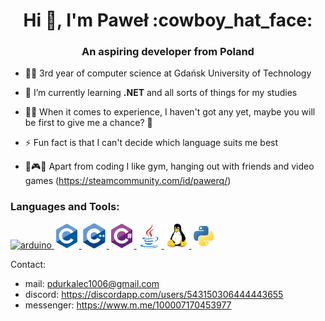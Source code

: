 <h1 align="center">Hi 👋, I'm Paweł :cowboy_hat_face:</h1>
<h3 align="center">An aspiring developer from Poland</h3>

- :student: 3rd year of computer science at Gdańsk University of Technology

- 🌱 I’m currently learning **.NET** and all sorts of things for my studies

- :technologist: When it comes to experience, I haven't got any yet, maybe you will be first to give me a chance? :handshake: 

- ⚡ Fun fact is that I can't decide which language suits me best

- :muscle::video_game::beers: Apart from coding I like gym, hanging out with friends and video games (https://steamcommunity.com/id/pawerq/)


<h3 align="left">Languages and Tools:</h3>
<p align="left"> <a href="https://www.arduino.cc/" target="_blank" rel="noreferrer"> <img src="https://cdn.worldvectorlogo.com/logos/arduino-1.svg" alt="arduino" width="40" height="40"/> </a> <a href="https://www.cprogramming.com/" target="_blank" rel="noreferrer"> <img src="https://raw.githubusercontent.com/devicons/devicon/master/icons/c/c-original.svg" alt="c" width="40" height="40"/> </a> <a href="https://www.w3schools.com/cpp/" target="_blank" rel="noreferrer"> <img src="https://raw.githubusercontent.com/devicons/devicon/master/icons/cplusplus/cplusplus-original.svg" alt="cplusplus" width="40" height="40"/> </a> <a href="https://www.w3schools.com/cs/" target="_blank" rel="noreferrer"> <img src="https://raw.githubusercontent.com/devicons/devicon/master/icons/csharp/csharp-original.svg" alt="csharp" width="40" height="40"/> </a> <a href="https://www.java.com" target="_blank" rel="noreferrer"> <img src="https://raw.githubusercontent.com/devicons/devicon/master/icons/java/java-original.svg" alt="java" width="40" height="40"/> </a> <a href="https://www.linux.org/" target="_blank" rel="noreferrer"> <img src="https://raw.githubusercontent.com/devicons/devicon/master/icons/linux/linux-original.svg" alt="linux" width="40" height="40"/> </a> <a href="https://www.python.org" target="_blank" rel="noreferrer"> <img src="https://raw.githubusercontent.com/devicons/devicon/master/icons/python/python-original.svg" alt="python" width="40" height="40"/> </a> </p>

Contact:

- mail: pdurkalec1006@gmail.com
- discord: https://discordapp.com/users/543150306444443655
- messenger: https://www.m.me/100007170453977
